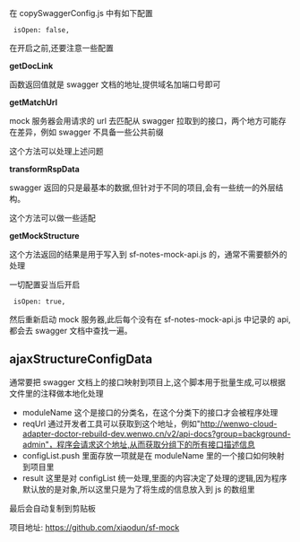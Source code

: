 在 copySwaggerConfig.js 中有如下配置

```
 isOpen: false,
```

在开启之前,还要注意一些配置

**getDocLink**

函数返回值就是 swagger 文档的地址,提供域名加端口号即可

**getMatchUrl**

mock 服务器会用请求的 url 去匹配从 swagger 拉取到的接口，两个地方可能存在差异，例如 swagger 不具备一些公共前缀

这个方法可以处理上述问题

**transformRspData**

swagger 返回的只是最基本的数据,但针对于不同的项目,会有一些统一的外层结构。

这个方法可以做一些适配

**getMockStructure**

这个方法返回的结果是用于写入到 sf-notes-mock-api.js 的，通常不需要额外的处理

一切配置妥当后开启

```
 isOpen: true,
```

然后重新启动 mock 服务器,此后每个没有在 sf-notes-mock-api.js 中记录的 api,都会去 swagger 文档中查找一遍。

## ajaxStructureConfigData

通常要把 swagger 文档上的接口映射到项目上,这个脚本用于批量生成,可以根据文件里的注释做本地化处理

- moduleName 这个是接口的分类名，在这个分类下的接口才会被程序处理
- reqUrl 通过开发者工具可以获取到这个地址，例如"http://wenwo-cloud-adapter-doctor-rebuild-dev.wenwo.cn/v2/api-docs?group=background-admin"，程序会请求这个地址,从而获取分组下的所有接口描述信息
- configList.push 里面存放一项就是在 moduleName 里的一个接口如何映射到项目里
- result 这里是对 configList 统一处理,里面的内容决定了处理的逻辑,因为程序默认放的是对象,所以这里只是为了将生成的信息放入到 js 的数组里

最后会自动复制到剪贴板

项目地址: https://github.com/xiaodun/sf-mock
